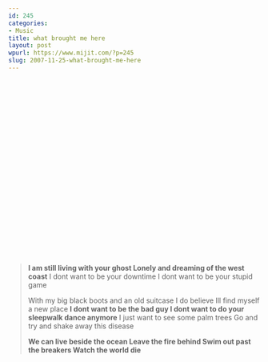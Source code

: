 ```yaml
---
id: 245
categories:
- Music
title: what brought me here
layout: post
wpurl: https://www.mijit.com/?p=245
slug: 2007-11-25-what-brought-me-here
---
```

<object width="425" height="355"><param name="movie" value="https://www.youtube.com/v/kzIr1_PMvW8&rel=1"></param><param name="wmode" value="transparent"></param><embed src="https://www.youtube.com/v/kzIr1_PMvW8&rel=1" type="application/x-shockwave-flash" wmode="transparent" width="425" height="355"></embed></object>

<blockquote><strong>I am still living with your ghost
Lonely and dreaming of the west coast</strong>
I dont want to be your downtime
I dont want to be your stupid game

With my big black boots and an old suitcase
I do believe Ill find myself a new place
<strong>I dont want to be the bad guy
I dont want to do your sleepwalk dance anymore</strong>
I just want to see some palm trees
Go and try and shake away this disease

<strong>We can live beside the ocean
Leave the fire behind
Swim out past the breakers
Watch the world die
</strong></blockquote>
